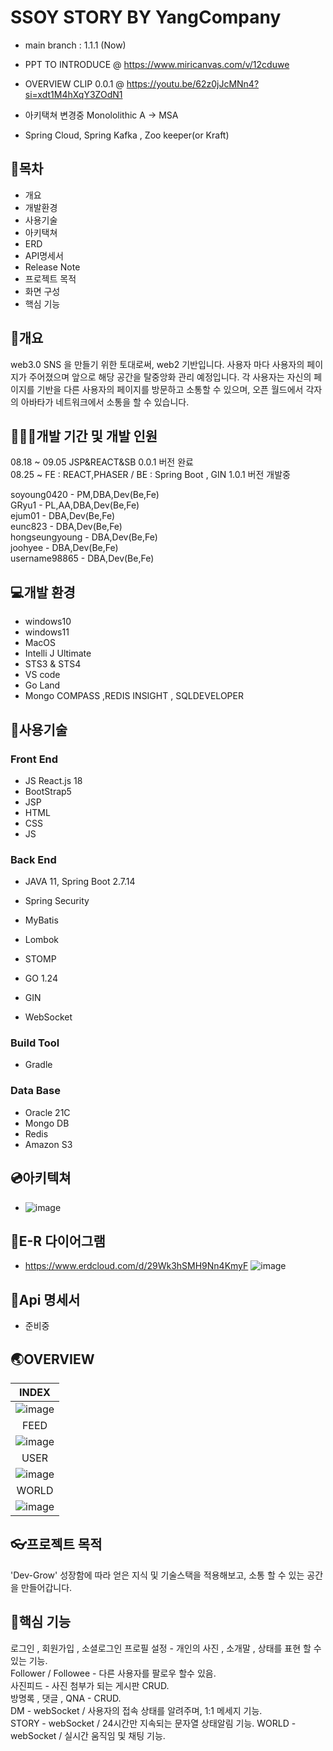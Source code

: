 # SSOY STORY BY YangCompany
- main branch : 1.1.1 (Now)
- PPT TO INTRODUCE @ https://www.miricanvas.com/v/12cduwe
- OVERVIEW CLIP 0.0.1 @ https://youtu.be/62z0jJcMNn4?si=xdt1M4hXqY3ZOdN1

- 아키택쳐 변경중 Monololithic A -> MSA
- Spring Cloud, Spring Kafka , Zoo keeper(or Kraft)

## 📖목차
- 개요
- 개발환경
- 사용기술
- 아키택쳐
- ERD
- API명세서
- Release Note
- 프로젝트 목적
- 화면 구성
- 핵심 기능

## 🧾개요

web3.0 SNS 을 만들기 위한 토대로써, web2 기반입니다.
사용자 마다 사용자의 페이지가 주어졌으며 앞으로 해당 공간을 탈중앙화 관리 예정입니다.
각 사용자는 자신의 페이지를 기반을 다른 사용자의 페이지를 방문하고 소통할 수 있으며, 오픈 월드에서 각자의 아바타가 네트워크에서 소통을 할 수 있습니다.

## 👨‍👦‍👦개발 기간 및 개발 인원

08.18 ~ 09.05 JSP&REACT&SB 0.0.1 버전 완료    
08.25 ~  FE : REACT,PHASER / BE : Spring Boot , GIN 1.0.1 버전 개발중

soyoung0420 - PM,DBA,Dev(Be,Fe)   
GRyu1 - PL,AA,DBA,Dev(Be,Fe)   
ejum01 - DBA,Dev(Be,Fe)      
eunc823 - DBA,Dev(Be,Fe)      
hongseungyoung - DBA,Dev(Be,Fe)      
joohyee - DBA,Dev(Be,Fe)      
username98865 - DBA,Dev(Be,Fe)      

## 💻개발 환경
- windows10
- windows11
- MacOS
- Intelli J Ultimate
- STS3 & STS4
- VS code
- Go Land
- Mongo COMPASS ,REDIS INSIGHT , SQLDEVELOPER

## 💾사용기술

### Front End
- JS React.js 18
- BootStrap5
- JSP
- HTML
- CSS
- JS

### Back End
- JAVA 11, Spring Boot 2.7.14
- Spring Security
- MyBatis
- Lombok
- STOMP
  
- GO 1.24
- GIN
- WebSocket

### Build Tool
- Gradle

### Data Base
- Oracle 21C
- Mongo DB
- Redis
- Amazon S3

## 💿아키텍쳐
 - ![image](https://github.com/z352YangComapny/yangOffice/assets/125647772/8986eeaf-36ce-465d-9aa6-1adcac982189)

## 🔑E-R 다이어그램
- https://www.erdcloud.com/d/29Wk3hSMH9Nn4KmyF
![image](https://github.com/z352YangComapny/yangOffice/assets/125647772/fc1d03e0-17fe-4753-b32e-438588c72f29)

## 💎Api 명세서
- 준비중
## 🌏OVERVIEW
|INDEX|
|:---:|
|![image](https://github.com/z352YangComapny/yangOffice/assets/125647772/6d5f1677-706e-4947-9c1c-7491f3566f53)|
|FEED|
|![image](https://github.com/z352YangComapny/yangOffice/assets/125647772/66469348-5aa4-4fc1-9d52-cfe9929adf40)|   
|USER|
|![image](https://github.com/z352YangComapny/yangOffice/assets/125647772/6558ec8b-a427-42fa-9dcb-fd61a23fdc3d)|
|WORLD|
|![image](https://github.com/z352YangComapny/yangOffice/assets/125647772/33f7514e-608f-4065-975f-6d83244ff1c3)|

## 👓프로젝트 목적
'Dev-Grow' 성장함에 따라 얻은 지식 및 기술스택을 적용해보고, 소통 할 수 있는 공간을 만들어갑니다.
## 🔎핵심 기능
로그인 , 회원가입 , 소셜로그인
프로필 설정 - 개인의 사진 , 소개말 , 상태를 표현 할 수 있는 기능.   
Follower / Followee - 다른 사용자를 팔로우 할수 있음.   
사진피드 - 사진 첨부가 되는 게시판 CRUD.   
방명록 , 댓글 , QNA - CRUD.   
DM - webSocket / 사용자의 접속 상태를 알려주며, 1:1 메세지 기능.  
STORY - webSocket / 24시간만 지속되는 문자열 상태알림 기능.
WORLD - webSocket / 실시간 움직임 및 채팅 기능.
